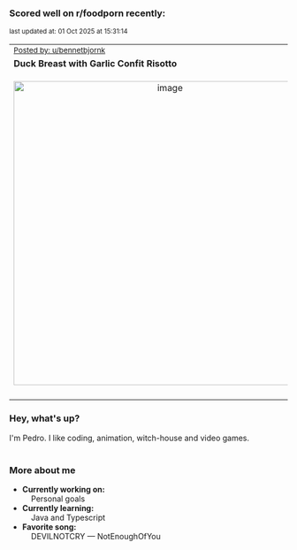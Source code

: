 ### Scored well on r/foodporn recently:

<p align="left"><sub>last updated at: 01 Oct 2025 at 15:31:14</sub></p>

|   |
| --- |
| <sub>[Posted by: u/bennetbjornk][source]</sub> |
| **Duck Breast with Garlic Confit Risotto** | 
|<p align="center"> <img alt="image" src="https://i.redd.it/3mlcby488xrf1.jpeg" width="550" /> </p>|
|   |

### Hey, what's up?

I'm Pedro. I like coding, animation, witch-house and video games.<br><br>

### More about me
- **Currently working on:**  
&nbsp;&nbsp;&nbsp;&nbsp;Personal goals
- **Currently learning:**  
&nbsp;&nbsp;&nbsp;&nbsp;Java and Typescript
- **Favorite song:**  
&nbsp;&nbsp;&nbsp;&nbsp;DEVILNOTCRY — NotEnoughOfYou<br><br>

  



  
  
  
[linkedin]: https://linkedin.com/in/pedro-h-r-gomes-8a487b14a/
[gmail]: mailto:pilique11@gmail.com
[source]: https://reddit.com/r/FoodPorn/comments/1nsqo7f/duck_breast_with_garlic_confit_risotto/
[redditAPI]: https://www.reddit.com/dev/api/